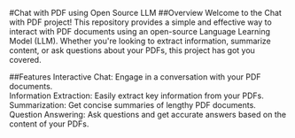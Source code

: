 #Chat with PDF using Open Source LLM
##Overview
Welcome to the Chat with PDF project! This repository provides a simple and effective way to interact with PDF documents using an open-source Language Learning Model (LLM). Whether you're looking to extract information, summarize content, or ask questions about your PDFs, this project has got you covered.

##Features
Interactive Chat: Engage in a conversation with your PDF documents.  
Information Extraction: Easily extract key information from your PDFs.  
Summarization: Get concise summaries of lengthy PDF documents.  
Question Answering: Ask questions and get accurate answers based on the content of your PDFs.  
